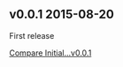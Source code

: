 ## v0.0.1 2015-08-20

First release

[Compare Initial...v0.0.1](https://github.com/nepalez/query_builder/compare/Initial...v0.0.1)
